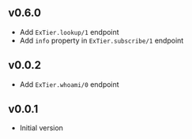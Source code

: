 ## v0.6.0

- Add `ExTier.lookup/1` endpoint
- Add `info` property in `ExTier.subscribe/1` endpoint

## v0.0.2

- Add `ExTier.whoami/0` endpoint

## v0.0.1

- Initial version

